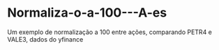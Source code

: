 # Normaliza-o-a-100---A-es
Um exemplo de normalização a 100 entre ações, comparando PETR4 e VALE3, dados do yfinance

